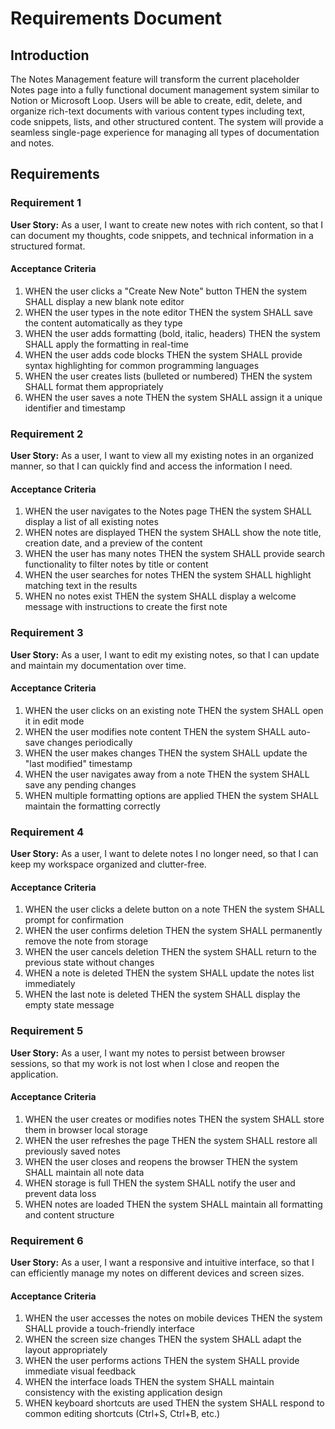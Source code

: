 # Requirements Document

## Introduction

The Notes Management feature will transform the current placeholder Notes page into a fully functional document management system similar to Notion or Microsoft Loop. Users will be able to create, edit, delete, and organize rich-text documents with various content types including text, code snippets, lists, and other structured content. The system will provide a seamless single-page experience for managing all types of documentation and notes.

## Requirements

### Requirement 1

**User Story:** As a user, I want to create new notes with rich content, so that I can document my thoughts, code snippets, and technical information in a structured format.

#### Acceptance Criteria

1. WHEN the user clicks a "Create New Note" button THEN the system SHALL display a new blank note editor
2. WHEN the user types in the note editor THEN the system SHALL save the content automatically as they type
3. WHEN the user adds formatting (bold, italic, headers) THEN the system SHALL apply the formatting in real-time
4. WHEN the user adds code blocks THEN the system SHALL provide syntax highlighting for common programming languages
5. WHEN the user creates lists (bulleted or numbered) THEN the system SHALL format them appropriately
6. WHEN the user saves a note THEN the system SHALL assign it a unique identifier and timestamp

### Requirement 2

**User Story:** As a user, I want to view all my existing notes in an organized manner, so that I can quickly find and access the information I need.

#### Acceptance Criteria

1. WHEN the user navigates to the Notes page THEN the system SHALL display a list of all existing notes
2. WHEN notes are displayed THEN the system SHALL show the note title, creation date, and a preview of the content
3. WHEN the user has many notes THEN the system SHALL provide search functionality to filter notes by title or content
4. WHEN the user searches for notes THEN the system SHALL highlight matching text in the results
5. WHEN no notes exist THEN the system SHALL display a welcome message with instructions to create the first note

### Requirement 3

**User Story:** As a user, I want to edit my existing notes, so that I can update and maintain my documentation over time.

#### Acceptance Criteria

1. WHEN the user clicks on an existing note THEN the system SHALL open it in edit mode
2. WHEN the user modifies note content THEN the system SHALL auto-save changes periodically
3. WHEN the user makes changes THEN the system SHALL update the "last modified" timestamp
4. WHEN the user navigates away from a note THEN the system SHALL save any pending changes
5. WHEN multiple formatting options are applied THEN the system SHALL maintain the formatting correctly

### Requirement 4

**User Story:** As a user, I want to delete notes I no longer need, so that I can keep my workspace organized and clutter-free.

#### Acceptance Criteria

1. WHEN the user clicks a delete button on a note THEN the system SHALL prompt for confirmation
2. WHEN the user confirms deletion THEN the system SHALL permanently remove the note from storage
3. WHEN the user cancels deletion THEN the system SHALL return to the previous state without changes
4. WHEN a note is deleted THEN the system SHALL update the notes list immediately
5. WHEN the last note is deleted THEN the system SHALL display the empty state message

### Requirement 5

**User Story:** As a user, I want my notes to persist between browser sessions, so that my work is not lost when I close and reopen the application.

#### Acceptance Criteria

1. WHEN the user creates or modifies notes THEN the system SHALL store them in browser local storage
2. WHEN the user refreshes the page THEN the system SHALL restore all previously saved notes
3. WHEN the user closes and reopens the browser THEN the system SHALL maintain all note data
4. WHEN storage is full THEN the system SHALL notify the user and prevent data loss
5. WHEN notes are loaded THEN the system SHALL maintain all formatting and content structure

### Requirement 6

**User Story:** As a user, I want a responsive and intuitive interface, so that I can efficiently manage my notes on different devices and screen sizes.

#### Acceptance Criteria

1. WHEN the user accesses the notes on mobile devices THEN the system SHALL provide a touch-friendly interface
2. WHEN the screen size changes THEN the system SHALL adapt the layout appropriately
3. WHEN the user performs actions THEN the system SHALL provide immediate visual feedback
4. WHEN the interface loads THEN the system SHALL maintain consistency with the existing application design
5. WHEN keyboard shortcuts are used THEN the system SHALL respond to common editing shortcuts (Ctrl+S, Ctrl+B, etc.)